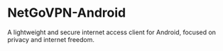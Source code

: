 # NetGoVPN-Android

A lightweight and secure internet access client for Android, focused on privacy and internet freedom.
